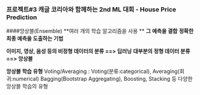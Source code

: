 
### 프로젝트#3 캐글 코리아와 함께하는 2nd ML 대회 - House Price Prediction

####앙상블(Ensemble) 
  **여러 개의 학습 알고리즘을 사용 **
  **그 예측을 결합**
  **정확한 최종 예측을 도출하는 기법** 

  **이미지, 영상, 음성 등의 비정형 데이터의 분류 ==> 딥러닝** 
  **대부분의 정형 데이터 분류 ==> 앙상블**

  **앙상블 학습 유형**
  Voting/Averaging : Voting(분류:categorical), Averaging(회귀:numerical) 
  Bagging(Bootstrap Aggregating), 
  Boosting, 
  Stacking 등 다양한 앙상블 학습의 유형
